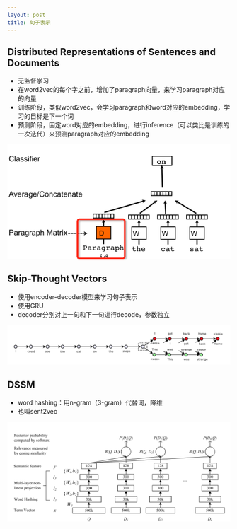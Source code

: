 ```yaml
---
layout: post
title: 句子表示
---
```


## Distributed Representations of Sentences and Documents

* 无监督学习
* 在word2vec的每个字之前，增加了paragraph向量，来学习paragraph对应的向量
* 训练阶段，类似word2vec，会学习paragraph和word对应的embedding，学习的目标是下一个词
* 预测阶段，固定word对应的embedding，进行inference（可以类比是训练的一次迭代）来预测paragraph对应的embedding

![](_pics/2017-05-05-doc-embedding/doc-embedding1.png)

## Skip-Thought Vectors 

* 使用encoder-decoder模型来学习句子表示
* 使用GRU
* decoder分别对上一句和下一句进行decode，参数独立

![](_pics/2017-05-05-doc-embedding/doc-embedding2.png)

## DSSM
* word hashing：用n-gram（3-gram）代替词，降维
* 也叫sent2vec

![](_pics/2017-05-05-doc-embedding/doc-embedding3.png)

